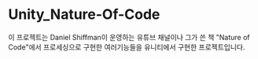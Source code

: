 # Unity_Nature-Of-Code
이 프로젝트는 Daniel Shiffman이 운영하는 유튜브 채널이나 그가 쓴 책 "Nature of Code"에서 프로세싱으로 구현한 여러기능들을 유니티에서 구현한 프로젝트입니다.
